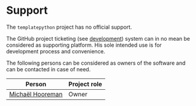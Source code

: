 # Support

The `templatepython` project has no official support.

The GitHub project ticketing (see [development](development.md)) system can in
no mean be considered as supporting platform. His sole intended use is for
development process and convenience.

The following persons can be considered as owners of the software and can be
contacted in case of need.

| Person | Project role |
|--------|--------------|
| [Michaël Hooreman](mailto:mhooreman@icloud.com) | Owner |


